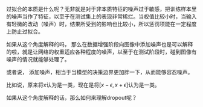 　　　　



过拟合的本质是什么呢？无非就是对于非本质特征的噪声过于敏感，把训练样本里的噪声当作了特征，以至于在测试集上的表现非常稀烂。当权值比较小时，当输入有轻微的改动（噪声）时，结果所受到的影响也比较小，所以惩罚项能在一定程度上防止过拟合。



如果从这个角度解释的吗， 那么在数据增强阶段向图像中添加噪声也是可以解释的啦，就是让网络的权重适应各种程度的噪声，以至于在测试阶段时，碰到图像有噪声的情况就能够处理了。



或者说， 添加噪声，相当于当模型的决策边界更加胖一下，从而能够容忍噪声。

比如说，原来将x认为是一类，现在是将$[x - \epsilon, x + \epsilon]$认为是一类。





如果从这个角度解释的话，那么如何来理解dropout呢？